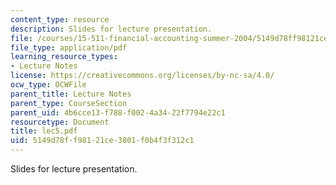 ```yaml
---
content_type: resource
description: Slides for lecture presentation.
file: /courses/15-511-financial-accounting-summer-2004/5149d78ff98121ce3801f0b4f3f312c1_lec5.pdf
file_type: application/pdf
learning_resource_types:
- Lecture Notes
license: https://creativecommons.org/licenses/by-nc-sa/4.0/
ocw_type: OCWFile
parent_title: Lecture Notes
parent_type: CourseSection
parent_uid: 4b6cce13-f788-f002-4a34-22f7794e22c1
resourcetype: Document
title: lec5.pdf
uid: 5149d78f-f981-21ce-3801-f0b4f3f312c1
---
```

Slides for lecture presentation.